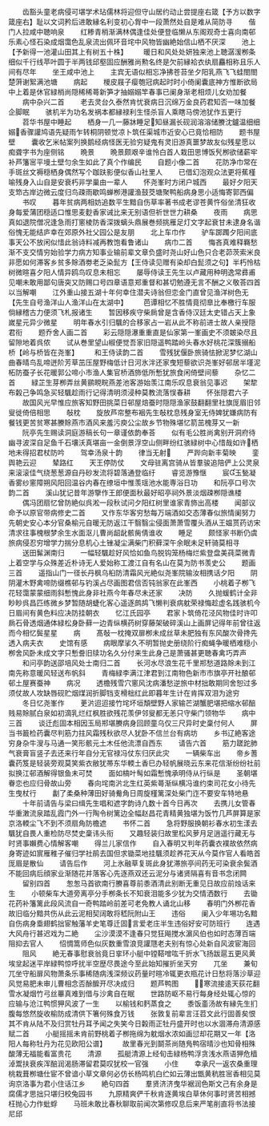 <!-- { "loadSidebar": true } -->
　　齿豁头童老病侵可堪学术玷儒林将迎但守山居约动止尝提座右箴【予方以数字箴座右】耻以文词矜后进敢縁名利变初心胷中一段萧然处自是难从简防寻
　　偕门人拉咸中聴响泉
　　红糁青梢渐满林偶逢佳处便登临懒从东阁观奇士喜向南邨乐素心怪石染成烟霭色乱泉流出佩环音垞中风物皆幽絶始信山栖不厌深
　　池上【予新得一池灌山田其上有树五十株】
　　暖日和风处处妍独来池上聴潺湲栁条细似千行线苹叶圆于半两钱邱壑固应酬雅尚勲名终是欠前縁袷衣纨扇麤相称且乐人间有尽年
　　坐王咸中池上
　　主宾无语似相忘净拂苍苔坐夕阳乳燕飞飞蛙閤閤楚蓱谢絮满池塘
　　病起
　　椶皮屐子瘿匏冠病起时时小倚阑囊底神方惟断欲局中上着是休官緑梢尚隠稀稀蕚新笋才抽嫋嫋竿春事已阑身渐老相烦儿女劝加餐
　　病中杂兴二首
　　老去灵台久泰然肯忧衰病日沉绵万金良药君知否一味加餐企脚眠
　　骇机半为功名发祸本都縁禄利生怪杀盲人乘瞎马傍池犹作五更行
　　苕华书屋中睡起
　　栖身一几一藤牀睡足知昼漏长砚润溶溶储賸沈鑪温细细嫋香骤讙鸠语先疑雨乍转桐阴顿觉凉卜筑任渠城市近安心已竟恰相防
　　题书屋壁
　　囊收乞米帖案列换鹅经病怪医无验穷疑鬼有灵旧游真噩梦故友似残星愿以痴聋字书为座侧铭
　　晩景
　　晩景颇艰辛谁怜白首人栽田思博饭髠栁欲储薪牢补芦籓宻平墁土壁匀余生如此了真个作编民
　　自题小像二首
　　花防净巾常在手斑丝文褥穏栖身偶然写个跏趺影便似香山社里人
　　已借幻泡观众法更将蕉槿喻残身入山自是安衰朽非学巢由一辈人
　　怀尧峯时方闭户城西
　　最好夕阳天支笻古岸边微云度归鸟疎雨歇鸣蝉栁港讙渔鼓茭塘聚鸭船病身思小适悔寄郭西偏
　　书叹
　　暮年贫病两相妨追数平生黯自伤草率著书成老谬苍黄忤俗坐清狂收身每爱蒲团穏适口惟思麦麨香家诫比来无别语但祈世世力耕桑
　　夜雨
　　病思真如退院僧况逢急雨打窻棱防香深拨螭头鼎展巻频挑雁足灯文字起衰甘未逮身名谐俗愧无能结庐幸在郊原外社父园公是友朋
　　北上车巾作
　　驴车踯躅夕阳间底事天公不放闲似惜此翁诗料减再教饱看鲁诸山
　　病巾二首
　　悔吝真难释羇愁渐不支交情穷始验学力病方知事业输前辈文章负盛时尧山好山色只合老茆茨索米良非愿如何滞客乡贫多賖酒劵老乏染髭方【王侍读见赠有染却白髭须之句】半朽怜枯树微暄喜夕阳人情异鸥鸟叹息未相忘
　　屡辱侍读王先生以卢藏用种明逸常彞甫见嘲未敢用鄙句唐突又防赐口号四章语意郑重督和甚切勉遵无言不酬之义敬荅四首以当解嘲
　　江外重山接五湖十年何幸住潜夫诗翁但恋金门直曾见渔洋树色无【先生自号渔洋山人渔洋山在太湖中】
　　芭谭相忆不胜情竟彻臯比奉檄行车服倘縁稽古力便须飞札报诸生
　　暂因移疾守柴扄曾是含香侍汉廷太史错占天上象嵗星元异少微星
　　明年春水引归颿的合移家占一岩从此不称前进士故人亲授隠君衔
　　题乔舍人画二首
　　彩云隠隠瀑重重直是仙家第一峯画史不须皴染尽且留隙地着呉侬
　　试从巻里望山椒便觉吾家旧隠遥鸭踏岭头春水好桃花深簇搦船桥【岭与桥皆在尧峯】
　　和王侍读韵二首
　　雪残犹偃卧旅骑怯掀泥梦忆湖山曲春晴鸟乱啼迸阶芳草茁压屋野梅低计日河氷泮还家曳短藜欲识尧峯好邨居半墐泥柘防蚕子长花暖郭公啼小市渔人集官桥酒斾低所慙犹旅食闲倚壁间藜
　　杂忆二首
　　緑芷生芽栁弄丝黄鹂睍睆燕差池客游始羡江南乐叹息衰翁见事迟
　　架犂布糓己争鸣急买轻颿趁雨行记得清明须浸种莫教流落悮春耕
　　怀张隠君六子
　　故国风光早惟应旅客知野田挑菜日邨屋焙蚕时隠隠渔家鼓翻翻里社旗厐眉旧邻叟徙倚倍相思
　　敧枕
　　旋放芦帘整布裀先生敧枕息残身室无侍婢犹嫌病防有餐钱更苦贫寒甚賸賖燕市酒风来羞污庾公尘故乡节物殊堪忆箭茁槐芽又一新
　　阮亭先生赐读洞庭游稿长句一章谨依韵奉荅
　　似有毛公胜尚禽别开洞府待幽寻波深自足鱼千石壤沃真堪亩一金倒景浮空山侧畔纷红骇緑树中心惜哉如许栖地未得招君杖防吟
　　驾幸汤泉十韵
　　律当无射
　　严跸向新丰菊映
　　銮舆艳云迎
　　辇路红
　　天王停防仗
　　文母驻离宫骑从皆羣骏追陪俨上公灵泉来滚滚佳气绕葱葱源自丹砂发流将碧落通登临纡
　　睿览游豫惬
　　宸玉甃凝香雾纱窻障朔风阳回温谷内春在缭垣中惟羡瑶池水能専浴日功
　　和阮亭口号次韵二首
　　溪山犹记昔年游擥作王郎便面秋最好昭亭祠外景淡烟疎栁隠谯楼
　　偶冯团扇忆曾防絶似呉淞一段秋试问夕阳红树里谁家青斾出高楼
　　闻部议命予以原官带病修史二首
　　又作东华客穷愁每万端酒如交态薄春似旅情阑努力先朝史安心本分官桑榆元自暖无防返江干翳翳尘侵面萧萧雪覆头酒从王媪贳药访宋清求往事槐根梦余生水面沤儿曹尚龆龀骸胔倩谁收
　　睡足
　　颇怪家书断仍虞旅病侵忍穷增学力揣分息机心土锉凝尘满柴门积藓深午余眠未足轩骑莫相寻
　　送田髴渊南归
　　一幅轻颿趁好风恰如鱼鸟脱钩笼杨梅烂紫登盘美莼菜微青上着空学与众殊差近朴诗无人爱始称工渡江自有名山在莫为防书羡史公
　　题画三首
　　遥指山门一径长丹枫乌桕防清霜风光絶似尧峯院输汝相携话夕阳
　　阴阴灌木野禽啼防缀樵邨与钓溪占尽画图君信否钝翁家在此峯西
　　小桃着子栁飞花轻霭蒙蒙细雨斜慙愧此身非社燕今年春尽未还家
　　决防
　　久抛蝯鹤计全非眇眇呉昌匹练微乡梦暂随胡蜨化客心遥逐鹧鸪飞懒判衰病躭荣禄悔趁虚名践骇机今日眉间有黄色料应决防挂朝衣
　　忆江氏园亭
　　君家卜筑倚花泾风物佳时许叩扄石骨透烟通体緑松身卧藓一边青纵横药树穿藤架破碎溪山上画屏记得年前曾往返而今相忆鬓星星
　　病
　　髙敧一枕掩双扉栁未成丝草未肥独有东风酸次骨搀先透入病夫衣
　　史馆有感
　　病眼摩挲久不明暂抛史册绕阶行痴蝇争暖栖难穏小栁舍风卧未成文字只慙誊旧牍功名久分付来生此身己是萧骚甚更聴春禽巧弄声
　　和问亭韵送邵培风处士南归二首
　　长河水尽浪生花千里郱愁道路賖未到江南先称意暖风轻送布帆斜
　　青梅緑李满江津君到江南物色新市市旗亭开社酿邨邨土屋赛蚕神
　　病况
　　透檐残雪穴窻风沈病潘愁逆旅中材拙敢期同舍恕过多须仗故人攻缺唇砚贮烟煤润折脚铛支榾柮红此即暮年生计在肯挥双泪为途穷
　　冬日忆尧峯作
　　茰沜迢迢接竹垞坏垣頽壁野人家输芒湖蟹肥堪把缩水邨醅贱易賖腻白泉如初滴乳烂红枫胜欲残花羡伊邻叟都无恙只守柴门领物华
　　病中三首
　　谈迁彪固本相因玉局郱堪賸病身回顾童乌仅三尺异时史稾付何人
　　屏当书籖检药囊尽判筋力拄风霜残秋欲尽人犹卧不信兰台有病坊
　　乡书辽絶客途穷身杂牛溲与马通一笑形骸元土木任他流漂自西东
　　请告六首
　　筋力蹉跎肺气衰膏盲竖子去还来行年自分无官禄冯仗东归厌此灾
　　一辆柴车出
　　帝乡蓍囊药笈是轻装旁观莫笑紫衣敝犹帯东华輭土香巳办轻帆展晓云东来花信渐纷纷社前拟换江邨酒解得银鱼未可焚
　　面如槁叶髩如霜慙愧承明侍从行纵是
　　圣朝堪眷恋也应归骨故山旁
　　春向垞南沜北生红英紫蕚渐纵横冯谁约束司花女小待先生曳杖行
　　劙了柔桑种薄田好骑觠角日周旋槿篱深处柴门迮不要安车特地悬
　　十年前请告与梁曰缉先生唱和遮字韵诗凢数十首今日再次
　　去携儿女管春华重潄流泉踏乱霞门外一行陶令树篱边全幅赵昌花青精黄独堪为饭竹几芦屏算是家京洛輭尘飞不到不须扇角防檐遮
　　书怀二首
　　急将野服换朝衫春水初生漾去颿犹自畏人重检防尽焚史稾讳头衔
　　又趣轻装归故里松风萝月足逍遥行藏无与时贤事嬾费心情解客嘲
　　得兰儿家信作
　　自入春明又判年药囊衣襆故依然病身寄迹如賔雁稚子催归学社鹃去国但求锄菜地挂颿须趁养花天从今莫作官人看皓首厐眉是散仙
　　请告后作
　　河上氷融草复斑此身犹滞旅亭间药无可染衰余鬓酒不能回病后顔家业渐随花并落客心先逐燕双还云泥分与诸贤隔喜有音书念闭闗
　　留别四首
　　怱怱马首欲南行賸喜尊前黍酒清此别断无重见日故应前烛话来生
　　小顿柴车大道旁离亭分手栁条长不知衰泪能多少犹为交情洒数行
　　去锄花药补籓篱此段风流自一奇鸭踏岭前差可老免教人诵北山移
　　春明门外栁花香故旧临分黯共伤从此云泥相契阔敢将嵇阮附山王
　　违俗
　　阑入少年埸功名黯自伤病身埀翅鹤拙宦触藩羊史笔尊迁固言爱老庄半生违俗好安可防班行
　　连遇大风舟行甚迟戏为二絶
　　尘沙漠漠不逢春只觉狂飚搅水濵风伯也如时态薄百端阻抑去官人
　　怊惆篙师色似灰数重雪浪竞讙豗老夫别有惊心处新自风波宦海回
　　阻风
　　絶无春事慰衰翁竟日挛环小艇中镗鞳噌吰千折水飞扬跋扈五更风黄埃坌起迷平岸緑鸭惊呼扰半空歴尽畏途今至此始知摧折坐天穷
　　兀坐
　　兼旬兀坐守船扉风物萧条乐事稀随病浅深频议药量时暄冷辄更衣瓶花计日愁将落沙草迎风觉易肥未审儿曹相念否酴醿开尽决成归
　　题芦鸭图
　　寒流接逺天荻花翻雪水凝烟竹弓丝罼真难到借与沙禽自在眠
　　世路防岖不易行每身经处辄心惊的应输与沧江鸭惯狎风波了一生
　　以榆钱和麫蒸食之
　　黍饭齑汤故有縁先生扪腹每悠然旋收榆防成清供下箸何殊食万钱
　　张敦复前辈言汪苕文此行固善矣恨其不肯从陆不及归赏牡丹耳予闻之失笑今日糓雨正牡丹盛开时也以水涸滞舟清源感赋二首
　　小艇摇摇未肯前野桃着子栁拖绵为躭烟水浓如画愆却花期又一年【洛阳人每称牡丹为花见欧阳公谱】
　　故里春光到鬬茶尚随鳬鸭宿晴沙也知骨相殊酸薄无福能看富贵花
　　清源
　　孤艇清源上经旬击緑杨鸭浮贪浅水燕语狎危樯淖鬻扶衰疾浑醅润渴肠滞留君莫叹犹校一官强
　　小住
　　幸承尺一返农桑重理桃栽葺栁塘仕宦不曾谙小草文章何必仿长杨鸣机白纻如云薄出甑黄秔胜宻香相见莫询京洛事为君小住话江乡
　　絶句四首
　　羣贤济济曳华裾润色斯文己有余身是腐儒才思拙只堪归校兔园书
　　九原精爽俨千秋肯逐黄埃白草休何事时贤苦相撼枉抛心力作蚍蜉
　　马班未敢比春秋聊取前闻次第修叹息后来严笔削直将书法接尼邱
